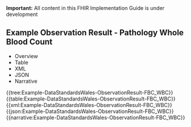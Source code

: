 <div class="warning"><b>Important:</b> All content in this FHIR Implementation Guide is under development</div>

## Example Observation Result - Pathology Whole Blood Count

<div class="tab-wrap">
  <ul class="tab-head">
    <li class="tablink" onclick="openCity(this,'tabtree')" data-target="tabtree">
      Overview
    </li>
    <li class="tablink" onclick="openCity(this,'tabtable')" data-target="tabtable">
      Table
    </li>
    <li class="tablink tab-active" onclick="openCity(this,'tabxml')" data-target="tabxml">
      XML
    </li>    
    <li class="tablink" onclick="openCity(this,'tabjson')" data-target="tabjson">
      JSON
    </li>    
    <li class="tablink" onclick="openCity(this,'tabnarrative')" data-target="tabnarrative">
      Narrative
    </li>
  </ul>
  <div class="tab-main">
    <div id="tabtree" class="tabcontent">
      {{tree:Example-DataStandardsWales-ObservationResult-FBC_WBC}}
    </div>
    <div id="tabtable" class="tabcontent">
      {{table:Example-DataStandardsWales-ObservationResult-FBC_WBC}}
    </div>       
    <div id="tabxml" class="tabcontent active">      
      {{xml:Example-DataStandardsWales-ObservationResult-FBC_WBC}}
    </div>
    <div id="tabjson" class="tabcontent">
      {{json:Example-DataStandardsWales-ObservationResult-FBC_WBC}}
    </div>       
    <div id="tabnarrative" class="tabcontent">
      {{narrative:Example-DataStandardsWales-ObservationResult-FBC_WBC}}
    </div>  
  </div>
</div>